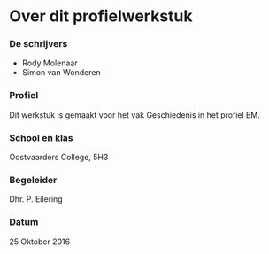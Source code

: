 # Over dit profielwerkstuk

### De schrijvers
- Rody Molenaar
- Simon van Wonderen

### Profiel
Dit werkstuk is gemaakt voor het vak Geschiedenis in het profiel EM.

### School en klas
Oostvaarders College, 5H3

### Begeleider
Dhr. P. Eilering

### Datum
25 Oktober 2016


